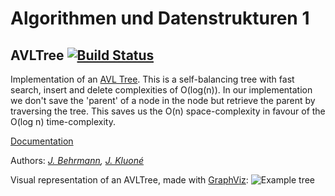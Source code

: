 # Algorithmen und Datenstrukturen 1
## AVLTree [![Build Status](https://travis-ci.org/ob-algdati-ws17/blatt-7-aufgabe-1-p-p.svg?branch=master)](https://travis-ci.org/ob-algdati-ws17/blatt-7-aufgabe-1-p-p)
Implementation of an [AVL Tree](https://en.wikipedia.org/wiki/AVL_tree). This is a self-balancing tree with fast search, insert and delete complexities of O(log(n)). In our implementation we don't save the 'parent' of a node in the node but retrieve the parent by traversing the tree. This saves us the O(n) space-complexity in favour of the O(log n) time-complexity.

[Documentation](https://ob-algdati-ws17.github.io/blatt-7-aufgabe-1-p-p/html/)

Authors: *[J. Behrmann](https://github.com/jjxxs), [J. Kluoné](https://github.com/JustinaKluone)*

Visual representation of an AVLTree, made with [GraphViz](https://graphviz.gitlab.io/):
![Example tree](https://hobbystudent.de/img/tree.png)